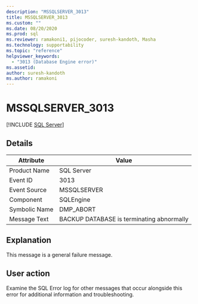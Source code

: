 ```yaml
---
description: "MSSQLSERVER_3013"
title: MSSQLSERVER_3013
ms.custom: ""
ms.date: 08/20/2020
ms.prod: sql
ms.reviewer: ramakoni1, pijocoder, suresh-kandoth, Masha
ms.technology: supportability
ms.topic: "reference"
helpviewer_keywords: 
  - "3013 (Database Engine error)"
ms.assetid: 
author: suresh-kandoth
ms.author: ramakoni
---
```

# MSSQLSERVER_3013
 [!INCLUDE [SQL Server](../../includes/applies-to-version/sqlserver.md)]

## Details

|Attribute|Value|
|---|---|
|Product Name|SQL Server|
|Event ID|3013|
|Event Source|MSSQLSERVER|
|Component|SQLEngine|
|Symbolic Name|DMP_ABORT|
|Message Text|BACKUP DATABASE is terminating abnormally|

## Explanation

This message is a general failure message.

## User action

Examine the SQL Error log for other messages that occur alongside this error for additional information and troubleshooting.
